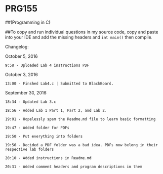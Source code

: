 # PRG155 
##(Programming in C)

##To copy and run individual questions in my source code, copy and paste into your IDE and add the missing headers and ```int main()``` then compile.





Changelog:


October 5, 2016
	
	9:58 - Uploaded Lab 4 instructions PDF



October 3, 2016

	13:00 - Finshed Lab4.c | Submitted to BlackBoard.


September 30, 2016

	18:34 - Updated Lab 3.c

	18:56 - Added Lab 1 Part 1, Part 2, and Lab 2.
	
	19:01 - Hopelessly spam the Readme.md file to learn basic formatting
	
	19:47 - Added folder for PDFs
	
	19:50 - Put everything into folders
	
	19:56 - Decided a PDF folder was a bad idea. PDFs now belong in their respective lab folders
	
	20:10 - Added instructions in Readme.md
	
	20:31 - Added comment headers and program descriptions in them


